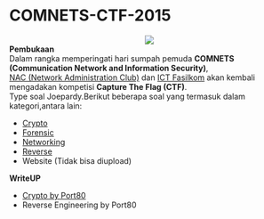 # COMNETS-CTF-2015

<center><img src="http://ilkom.unsri.ac.id/wp-content/uploads/2015/10/ctf-630x210.jpg"><br></center>
<b>Pembukaan</b><br>
Dalam rangka memperingati hari sumpah pemuda <b>COMNETS (Communication Network and Information Security)</b>,<br> 
<a href="http://nac.ilkom.unsri.ac.id">NAC (Network Administration Club)</a> dan <a href="http://ict.ilkom.unsri.ac.id">ICT Fasilkom</a> akan kembali mengadakan kompetisi <b>Capture The Flag (CTF)</b>.<br>
Type soal Joepardy.Berikut beberapa soal yang termasuk dalam kategori,antara lain:
<ul>
<li><a href="Crypto">Crypto</a></li>
<li><a href="Forensic">Forensic</a></li>
<li><a href="Networking">Networking</a></li>
<li><a href="Reverse">Reverse</a></li>
<li>Website (Tidak bisa diupload)</li>
</ul>

<b>WriteUP</b>
<ul>
<li><a href="https://github.com/nacfasilkomunsri/COMNETS-CTF-2015/blob/master/Writeup/%5BCRYPTO%5DWrite-Ups_ComnetsCTF%20By%20Port80.pdf">Crypto by Port80</a></li>
<li>Reverse Engineering by Port80</li>
</ul>
